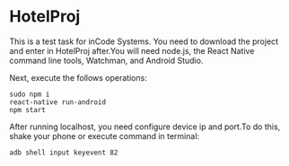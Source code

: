 # HotelProj
This is a test task for inCode Systems. You need to download the project and enter in HotelProj after.You will need node.js, the React Native command line tools, Watchman, and Android Studio.

Next, execute the follows operations:
```
sudo npm i
react-native run-android
npm start
```
After running localhost, you need configure device ip and port.To do this, shake your phone or execute command in terminal:
```
adb shell input keyevent 82
```
